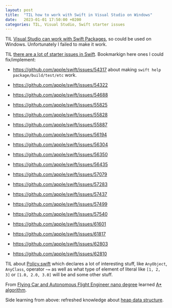 ```yaml
---
layout: post
title:  "TIL how to work with Swift in Visual Studio on Windows"
date:   2023-01-01 17:50:00 +0200
categories: TIL, Visual Studio, Swift starter issues
---
```

TIL [Visual Studio can work with Swift Packages](https://marketplace.visualstudio.com/items?itemName=sswg.swift-lang), so could be used on Windows. Unfortunately I failed to make it work.

TIL [there are a lot of starter issues in Swift](https://github.com/apple/swift/issues?page=2&q=is%3Aopen+is%3Aissue+label%3AStarterBug). Bookmarkign here ones I could fix/implement:

* https://github.com/apple/swift/issues/54317 about making `swift help package/build/test/etc` work.

* https://github.com/apple/swift/issues/54322

* https://github.com/apple/swift/issues/54688

* https://github.com/apple/swift/issues/55825

* https://github.com/apple/swift/issues/55828

* https://github.com/apple/swift/issues/55887

* https://github.com/apple/swift/issues/56194

* https://github.com/apple/swift/issues/56304

* https://github.com/apple/swift/issues/56350

* https://github.com/apple/swift/issues/56435

* https://github.com/apple/swift/issues/57079

* https://github.com/apple/swift/issues/57283

* https://github.com/apple/swift/issues/57437

* https://github.com/apple/swift/issues/57499

* https://github.com/apple/swift/issues/57540

* https://github.com/apple/swift/issues/61601

* https://github.com/apple/swift/issues/61817

* https://github.com/apple/swift/issues/62803 

* https://github.com/apple/swift/issues/62810

TIL about [Policy.swift](https://github.com/apple/swift/blob/main/stdlib/public/core/Policy.swift) which declares a lot of interesting stuff, like `AnyObject`, `AnyClass`, operator `~=` as well as what type of element of literal like `[1, 2, 3]` or `[1.0, 2.0, 3.0]` will be and some other stuff. 

From [Flying Car and Autonomous Flight Engineer nano degree](https://www.udacity.com/course/flying-car-nanodegree--nd787) learned [A* algorithm](https://ru.wikipedia.org/wiki/A*).

Side learning from above: refreshed knowledge about [heap data structure](https://www.google.com/search?q=heap+data+structure+video&oq=heap+data+structure+video&aqs=chrome..69i57j33i160l2.5801j0j7&sourceid=chrome&ie=UTF-8#fpstate=ive&vld=cid:8f36bda1,vid:t0Cq6tVNRBA).
